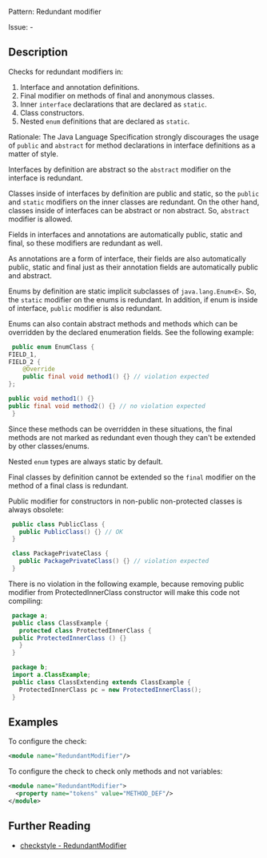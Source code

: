 Pattern: Redundant modifier

Issue: -

## Description

Checks for redundant modifiers in: 

  1. Interface and annotation definitions.
  2. Final modifier on methods of final and anonymous classes.
  3. Inner `interface` declarations that are declared as `static`. 
  4. Class constructors.
  5. Nested `enum` definitions that are declared as `static`. 

Rationale: The Java Language Specification strongly discourages the usage of `public` and `abstract` for method declarations in interface definitions as a matter of style. 

Interfaces by definition are abstract so the `abstract` modifier on the interface is redundant. 

Classes inside of interfaces by definition are public and static, so the `public` and `static` modifiers on the inner classes are redundant. On the other hand, classes inside of interfaces can be abstract or non abstract. So, `abstract` modifier is allowed. 

Fields in interfaces and annotations are automatically public, static and final, so these modifiers are redundant as well. 

As annotations are a form of interface, their fields are also automatically public, static and final just as their annotation fields are automatically public and abstract. 

Enums by definition are static implicit subclasses of `java.lang.Enum<E>`. So, the `static` modifier on the enums is redundant. In addition, if enum is inside of interface, `public` modifier is also redundant. 

Enums can also contain abstract methods and methods which can be overridden by the declared enumeration fields. See the following example: 


```java
 public enum EnumClass {
FIELD_1,
FIELD_2 {
    @Override
    public final void method1() {} // violation expected
};
```

```java
public void method1() {}
public final void method2() {} // no violation expected
 }
```
        

Since these methods can be overridden in these situations, the final methods are not marked as redundant even though they can't be extended by other classes/enums. 

Nested `enum` types are always static by default. 

Final classes by definition cannot be extended so the `final` modifier on the method of a final class is redundant. 

Public modifier for constructors in non-public non-protected classes is always obsolete: 


```java
 public class PublicClass {
   public PublicClass() {} // OK
 }
```

```java
 class PackagePrivateClass {
   public PackagePrivateClass() {} // violation expected
 }
```
        

There is no violation in the following example, because removing public modifier from ProtectedInnerClass constructor will make this code not compiling: 


```java
 package a;
 public class ClassExample {
   protected class ProtectedInnerClass {
 public ProtectedInnerClass () {}
   }
 }
```

```java
 package b;
 import a.ClassExample;
 public class ClassExtending extends ClassExample {
   ProtectedInnerClass pc = new ProtectedInnerClass();
 }
```
        

## Examples

To configure the check: 


```xml
<module name="RedundantModifier"/>
```
        

To configure the check to check only methods and not variables: 


```xml
<module name="RedundantModifier">
  <property name="tokens" value="METHOD_DEF"/>
</module>
```

## Further Reading

* [checkstyle - RedundantModifier](http://checkstyle.sourceforge.net/config_modifier.html#RedundantModifier)
